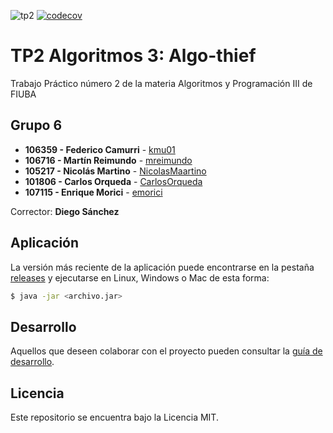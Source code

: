 ![tp2](https://github.com/kmu01/algo3_tp2/actions/workflows/build.yml/badge.svg) [![codecov](https://codecov.io/gh/kmu01/algo3_tp2/branch/master/graph/badge.svg)](https://codecov.io/gh/kmu01/algo3_tp2)

# TP2 Algoritmos 3: Algo-thief

Trabajo Práctico número 2 de la materia Algoritmos y Programación III de FIUBA

## Grupo 6

* **106359 - Federico Camurri** - [kmu01](https://github.com/kmu01)
* **106716 - Martín Reimundo** - [mreimundo](https://github.com/mreimundo)
* **105217 - Nicolás Martino** - [NicolasMaartino](https://github.com/NicolasMaartino)
* **101806 - Carlos Orqueda** - [CarlosOrqueda](https://github.com/CarlosOrqueda)
* **107115 - Enrique Morici** - [emorici](https://github.com/EMorici)

Corrector: **Diego Sánchez**

## Aplicación

La versión más reciente de la aplicación puede encontrarse en la pestaña [releases](https://github.com/kmu01/algo3_tp2/releases/latest) y ejecutarse en Linux, Windows o Mac de esta forma:

```bash
$ java -jar <archivo.jar>
```

## Desarrollo

Aquellos que deseen colaborar con el proyecto pueden consultar la [guía de desarrollo](./docs/Desarrollo.md).

## Licencia

Este repositorio se encuentra bajo la Licencia MIT.
